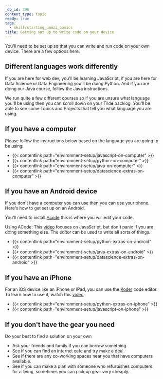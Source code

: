 ```yaml
---
_db_id: 396
content_type: topic
ready: true
tags:
  - skill/starting_umuzi_basics
title: Getting set up to write code on your device
---
```


You'll need to be set up so that you can write and run code on your own device. There are a few options here.

## Different languages work differently

If you are here for web dev, you'll be learning JavaScript, if you are here for Data Science or Data Engineering you'll be doing Python. And if you are doing our Java course, follow the Java instructions.

We run quite a few different courses so if you are unsure what language you'll be using then you can scroll down on your Tilde backlog. You'll be able to see some Topics and Projects that tell you what language you are using.

## If you have a computer

Please follow the instructions below based on the language you are going to be using.

- {{< contentlink path="environment-setup/javascript-on-computer" >}}
- {{< contentlink path="environment-setup/python-on-computer" >}}
- {{< contentlink path="environment-setup/java-on-computer" >}}
- {{< contentlink path="environment-setup/datascience-extras-on-computer" >}}

## If you have an Android device

If you don't have a computer you can use then you can use your phone. Here's how to get set up on an Android.

You'll need to install [Acode](https://play.google.com/store/apps/details?id=com.foxdebug.acodefree&hl=en_ZA) this is where you will edit your code.

Using ACode: This [video]( https://www.youtube.com/watch?v=XZAc-imlq88) focuses on JavaScript, but don't panic if you are doing something else. The editor can be used to write all sorts of things.

- {{< contentlink path="environment-setup/python-extras-on-android" >}}
- {{< contentlink path="environment-setup/java-extras-on-android" >}}
- {{< contentlink path="environment-setup/datascience-extras-on-android" >}}

## If you have an iPhone

For an iOS device like an iPhone or iPad, you can use the [Koder](https://apps.apple.com/za/app/koder-code-editor/id1447489375) code editor. To learn how to use it, watch this [video](https://www.youtube.com/watch?v=kmYwIDS3sA0)

- {{< contentlink path="environment-setup/python-extras-on-iphone" >}}
- {{< contentlink path="environment-setup/javascript-on-iphone" >}}

## If you don't have the gear you need

Do your best to find a solution on your own

- Ask your friends and family if you can borrow something.
- See if you can find an internet cafe and try make a deal.
- See if there are any co-working spaces near you that have computers available.
- See if you can make a plan with someone who refurbishes computers for a living, sometimes you can pick up gear very cheaply.
